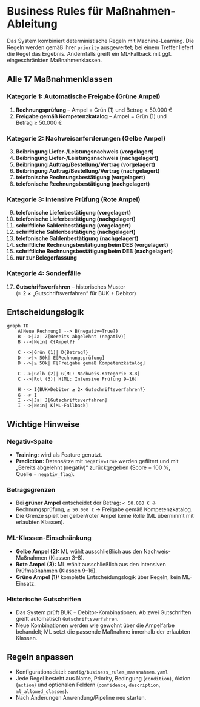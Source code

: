 # Business Rules für Maßnahmen-Ableitung

Das System kombiniert deterministische Regeln mit Machine-Learning. Die Regeln werden gemäß ihrer `priority` ausgewertet; bei einem Treffer liefert die Regel das Ergebnis. Andernfalls greift ein ML-Fallback mit ggf. eingeschränkten Maßnahmenklassen.

## Alle 17 Maßnahmenklassen

### Kategorie 1: Automatische Freigabe (Grüne Ampel)
1. **Rechnungsprüfung** – Ampel = Grün (1) und Betrag < 50.000 €
2. **Freigabe gemäß Kompetenzkatalog** – Ampel = Grün (1) und Betrag ≥ 50.000 €

### Kategorie 2: Nachweisanforderungen (Gelbe Ampel)
3. **Beibringung Liefer-/Leistungsnachweis (vorgelagert)**
4. **Beibringung Liefer-/Leistungsnachweis (nachgelagert)**
5. **Beibringung Auftrag/Bestellung/Vertrag (vorgelagert)**
6. **Beibringung Auftrag/Bestellung/Vertrag (nachgelagert)**
7. **telefonische Rechnungsbestätigung (vorgelagert)**
8. **telefonische Rechnungsbestätigung (nachgelagert)**

### Kategorie 3: Intensive Prüfung (Rote Ampel)
9. **telefonische Lieferbestätigung (vorgelagert)**
10. **telefonische Lieferbestätigung (nachgelagert)**
11. **schriftliche Saldenbestätigung (vorgelagert)**
12. **schriftliche Saldenbestätigung (nachgelagert)**
13. **telefonische Saldenbestätigung (nachgelagert)**
14. **schriftliche Rechnungsbestätigung beim DEB (vorgelagert)**
15. **schriftliche Rechnungsbestätigung beim DEB (nachgelagert)**
16. **nur zur Belegerfassung**

### Kategorie 4: Sonderfälle
17. **Gutschriftsverfahren** – historisches Muster (≥ 2 × „Gutschriftsverfahren“ für BUK + Debitor)

## Entscheidungslogik

```mermaid
graph TD
    A[Neue Rechnung] --> B{negativ=True?}
    B -->|Ja| Z[Bereits abgelehnt (negativ)]
    B -->|Nein| C{Ampel?}

    C -->|Grün (1)| D{Betrag?}
    D -->|< 50k| E[Rechnungsprüfung]
    D -->|≥ 50k| F[Freigabe gemäß Kompetenzkatalog]

    C -->|Gelb (2)| G[ML: Nachweis-Kategorie 3–8]
    C -->|Rot (3)| H[ML: Intensive Prüfung 9–16]

    H --> I{BUK+Debitor ≥ 2× Gutschriftsverfahren?}
    G --> I
    I -->|Ja| J[Gutschriftsverfahren]
    I -->|Nein| K[ML-Fallback]
```

## Wichtige Hinweise

### Negativ-Spalte
- **Training:** wird als Feature genutzt.
- **Prediction:** Datensätze mit `negativ=True` werden gefiltert und mit „Bereits abgelehnt (negativ)“ zurückgegeben (Score = 100 %, Quelle = `negativ_flag`).

### Betragsgrenzen
- Bei **grüner Ampel** entscheidet der Betrag: `< 50.000 €` → Rechnungsprüfung, `≥ 50.000 €` → Freigabe gemäß Kompetenzkatalog.
- Die Grenze spielt bei gelber/roter Ampel keine Rolle (ML übernimmt mit erlaubten Klassen).

### ML-Klassen-Einschränkung
- **Gelbe Ampel (2):** ML wählt ausschließlich aus den Nachweis-Maßnahmen (Klassen 3–8).
- **Rote Ampel (3):** ML wählt ausschließlich aus den intensiven Prüfmaßnahmen (Klassen 9–16).
- **Grüne Ampel (1):** komplette Entscheidungslogik über Regeln, kein ML-Einsatz.

### Historische Gutschriften
- Das System prüft BUK + Debitor-Kombinationen. Ab zwei Gutschriften greift automatisch `Gutschriftsverfahren`.
- Neue Kombinationen werden wie gewohnt über die Ampelfarbe behandelt; ML setzt die passende Maßnahme innerhalb der erlaubten Klassen.

## Regeln anpassen

- Konfigurationsdatei: `config/business_rules_massnahmen.yaml`
- Jede Regel besteht aus Name, Priority, Bedingung (`condition`), Aktion (`action`) und optionalen Feldern (`confidence`, `description`, `ml_allowed_classes`).
- Nach Änderungen Anwendung/Pipeline neu starten.
